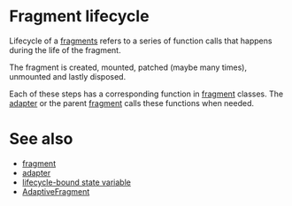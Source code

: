 # Fragment lifecycle

Lifecycle of a [fragments](def://) refers to a series of function calls that
happens during the life of the fragment.

The fragment is created, mounted, patched (maybe many times), unmounted and lastly disposed.

Each of these steps has a corresponding function in [fragment](def://) classes. 
The [adapter](def://) or the parent [fragment](def://) calls these functions when needed.

# See also

- [fragment](def://)
- [adapter](def://)
- [lifecycle-bound state variable](def://)
- [AdaptiveFragment](class://)
